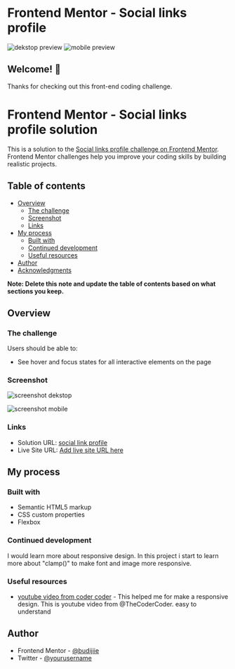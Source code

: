 # Frontend Mentor - Social links profile

![dekstop preview](./Screen%20Shot%20dekstop%20(1).png) 
![mobile preview](./Screen%20Shot%20mobile.png)
## Welcome! 👋

Thanks for checking out this front-end coding challenge.

# Frontend Mentor - Social links profile solution

This is a solution to the [Social links profile challenge on Frontend Mentor](https://www.frontendmentor.io/challenges/social-links-profile-UG32l9m6dQ). Frontend Mentor challenges help you improve your coding skills by building realistic projects. 

## Table of contents

- [Overview](#overview)
  - [The challenge](#the-challenge)
  - [Screenshot](#screenshot)
  - [Links](#links)
- [My process](#my-process)
  - [Built with](#built-with)
  - [Continued development](#continued-development)
  - [Useful resources](#useful-resources)
- [Author](#author)
- [Acknowledgments](#acknowledgments)

**Note: Delete this note and update the table of contents based on what sections you keep.**

## Overview

### The challenge

Users should be able to:

- See hover and focus states for all interactive elements on the page

### Screenshot

![screenshot dekstop](./Screen%20Shot%20dekstop%20(1).png)

![screenshot mobile](./Screen%20Shot%20mobile.png)

### Links

- Solution URL: [social link profile](https://www.frontendmentor.io/solutions/social-link-profile-ZWhzFnSw6z)
- Live Site URL: [Add live site URL here](https://budijiie.github.io/social-links-profile-main/)

## My process

### Built with

- Semantic HTML5 markup
- CSS custom properties
- Flexbox


### Continued development

I would learn more about responsive design. In this project i start to learn more about  "clamp()" to make font and image more responsive.

### Useful resources

- [youtube video from coder coder](https://www.youtube.com/watch?v=vQDgoQKfdzM) - This helped me for make a responsive design. This is youtube video from @TheCoderCoder. easy to understand


## Author

- Frontend Mentor - [@budijiie](https://www.frontendmentor.io/profile/budijiie)
- Twitter - [@yourusername](https://www.twitter.com/yourusername)


